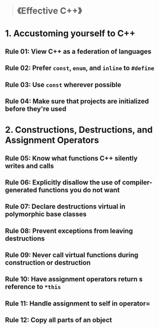 > # 《Effective C++》

# 1. Accustoming yourself to C++

## Rule 01: View C++ as a federation of languages



## Rule 02: Prefer `const`, `enum`, and `inline` to `#define`



## Rule 03: Use `const` wherever possible



## Rule 04: Make sure that projects are initialized before they're used



# 2. Constructions, Destructions, and Assignment Operators

## Rule 05: Know what functions C++ silently writes and calls



## Rule 06: Explicitly disallow the use of compiler-generated functions you do not want



## Rule 07: Declare destructions virtual in polymorphic base classes



## Rule 08: Prevent exceptions from leaving destructions



## Rule 09: Never call virtual functions during construction or destruction



## Rule 10: Have assignment operators return s reference to `*this`



## Rule 11: Handle assignment to self in operator=



## Rule 12: Copy all parts of an object

